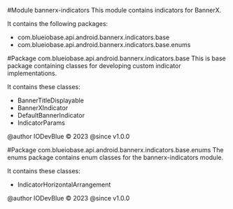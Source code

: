 #Module bannerx-indicators
This module contains indicators for BannerX.

It contains the following packages:
- com.blueiobase.api.android.bannerx.indicators.base
- com.blueiobase.api.android.bannerx.indicators.base.enums

#Package com.blueiobase.api.android.bannerx.indicators.base
This is base package containing classes for developing custom indicator implementations.

It contains these classes:
- BannerTitleDisplayable
- BannerXIndicator
- DefaultBannerIndicator
- IndicatorParams

@author IODevBlue &copy; 2023
@since v1.0.0

#Package com.blueiobase.api.android.bannerx.indicators.base.enums
The enums package contains enum classes for the bannerx-indicators module.

It contains these classes:
- IndicatorHorizontalArrangement

@author IODevBlue &copy; 2023
@since v1.0.0